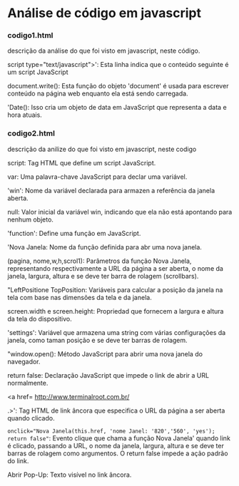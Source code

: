 # Análise de código em javascript

### codigo1.html

descrição da análise do que foi visto em javascript, neste código.

script type="text/javascript">': Esta linha indica que o conteúdo seguinte é um script JavaScript

document.write(): Esta função do objeto 'document' é usada para escrever conteúdo na página web enquanto ela está sendo carregada.

'Date(): Isso cria um objeto de data em JavaScript que representa a data e hora atuais.




### codigo2.html

descrição da anilize do que foi visto em javascript, neste codigo


script: Tag HTML que define um script JavaScript.
 
var: Uma palavra-chave JavaScript para declar uma variável.
 
'win': Nome da variável declarada para armazen a referência da janela aberta.
 
null: Valor inicial da variável win, indicando que ela não está apontando para nenhum objeto.
 
'function': Define uma função em JavaScript.
 
'Nova Janela: Nome da função definida para abr uma nova janela.
 
(pagina, nome,w,h,scrol1): Parâmetros da função Nova Janela, representando respectivamente a URL da página a ser aberta, o nome da janela, largura, altura e se deve ter barra de rolagem (scrollbars).
 
"LeftPositione TopPosition: Variáveis para calcular a posição da janela na tela com base nas dimensões da tela e da janela.
 
screen.width e screen.height: Propriedad que fornecem a largura e altura da tela do dispositivo.
 
'settings': Variável que armazena uma string com várias configurações da janela, como taman posição e se deve ter barras de rolagem.
 
"window.open(): Método JavaScript para abrir uma nova janela do navegador.
 
return false: Declaração JavaScript que impede o link de abrir a URL normalmente.
 
<a href= http://www.terminalroot.com.br/
 
.>': Tag HTML de link âncora que especifica o URL da página a ser aberta quando clicado.
 
`onclick="Nova Janela(this.href, 'nome Janel: '820','560', 'yes'); return false"`: Evento clique que chama a função Nova Janela' quando link é clicado, passando a URL, o nome da janela, largura, altura e se deve ter barras de rolagem como argumentos. O return false impede a ação padrão do link.
 
Abrir Pop-Up: Texto visível no link âncora.


